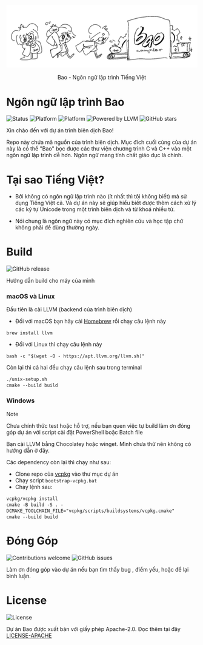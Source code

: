 <div align="center">
  <picture>
    <img src="./static/images/bao_lang.png">
  </picture>

  Bao - Ngôn ngữ lập trình Tiếng Việt
</div>

# Ngôn ngữ lập trình Bao
![Status](https://img.shields.io/badge/status-WIP-orange) ![Platform](https://img.shields.io/badge/platform-linux%20%7C%20macOS-blue) ![Platform](https://img.shields.io/badge/platform-windows-red) ![Powered by LLVM](https://img.shields.io/badge/powered%20by-LLVM-darkgreen) ![GitHub stars](https://img.shields.io/github/stars/bao-langu/bao?style=social)

Xin chào đến với dự án trình biên dịch Bao!

Repo này chứa mã nguồn của trình biên dịch. Mục đích cuối cùng của dự án này là có thể "Bao" bọc được các thư viện chương trình C và C++ vào một ngôn ngữ lập trình dễ hơn. Ngôn ngữ mang tính chất giáo dục là chính.

# Tại sao Tiếng Việt?
- Bởi không có ngôn ngữ lập trình nào (ít nhất thì tôi không biết) mà sử dụng Tiếng Việt cả. Và dự án này sẽ giúp hiểu biết được thêm cách xử lý các ký tự Unicode trong một trình biên dịch và từ khoá nhiều từ.

- Nói chung là ngôn ngữ này có mục đích nghiên cứu và học tập chứ không phải để dùng thường ngày.

# Build
![GitHub release](https://img.shields.io/github/v/release/bao-langu/bao)

Hướng dẫn build cho máy của mình
### macOS và Linux
Đầu tiên là cài LLVM (backend của trình biên dịch)
- Đối với macOS bạn hãy cài [Homebrew](https://brew.sh)
rồi chạy câu lệnh này
```
brew install llvm
```
- Đối với Linux thì chạy câu lệnh này
```
bash -c "$(wget -O - https://apt.llvm.org/llvm.sh)"
```
Còn lại thì cả hai đều chạy câu lệnh sau trong terminal
```
./unix-setup.sh
cmake --build build
```
### Windows
> [!NOTE] 
> Chưa chính thức test hoặc hỗ trợ, nếu bạn quen việc tự build làm ơn đóng góp dự án với script cài đặt PowerShell boặc Batch file

Bạn cài LLVM bằng Chocolatey hoặc winget. Mình chưa thử nên không có hướng dẫn ở đây.

Các dependency còn lại thì chạy như sau:
- Clone repo của [vcpkg](https://github.com/microsoft/vcpkg.git) vào thư mục dự án
- Chạy script `bootstrap-vcpkg.bat`
- Chạy lệnh sau:
```
vcpkg/vcpkg install
cmake -B build -S . -DCMAKE_TOOLCHAIN_FILE="vcpkg/scripts/buildsystems/vcpkg.cmake"
cmake --build build
```

# Đóng Góp
![Contributions welcome](https://img.shields.io/badge/contributions-welcome-brightgreen) ![GitHub issues](https://img.shields.io/github/issues/bao-langu/bao)

Làm ơn đóng góp vào dự án nếu bạn tìm thấy bug , điểm yếu, hoặc để lại bình luận.

# License
![License](https://img.shields.io/github/license/bao-langu/bao)

Dự án Bao được xuất bản với giấy phép Apache-2.0.
Đọc thêm tại đây [LICENSE-APACHE](LICENSE)